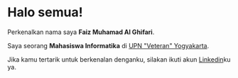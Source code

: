 # Halo semua! 

Perkenalkan nama saya **Faiz Muhamad Al Ghifari**.<br>

Saya seorang **Mahasiswa Informatika** di [UPN "Veteran" Yogyakarta](https://www.upnyk.ac.id/).<br>

Jika kamu tertarik untuk berkenalan denganku, silakan ikuti akun [Linkedin](https://www.linkedin.com/in/faiz-muhammad-al-ghifari-0a64b1215/)ku ya.
